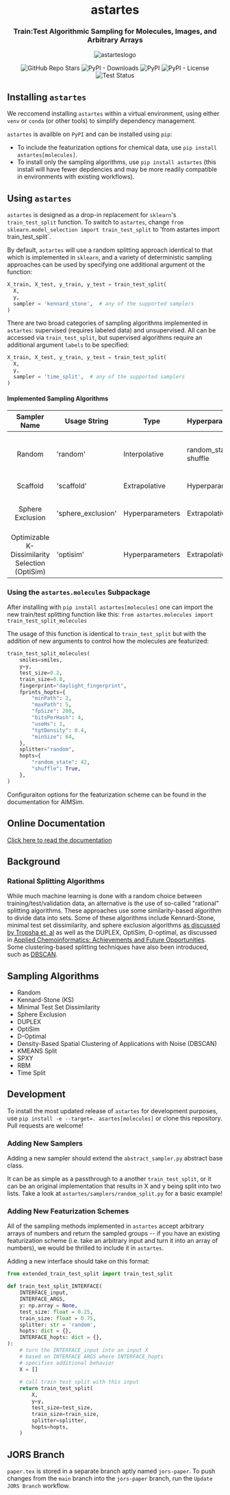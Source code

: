 <h1 align="center">astartes</h1> 
<h3 align="center">Train:Test Algorithmic Sampling for Molecules, Images, and Arbitrary Arrays</h3>

<p align="center">  
  <img alt="astarteslogo" src="https://github.com/JacksonBurns/astartes/blob/main/astartes_logo.png">
</p> 
<p align="center">
  <img alt="GitHub Repo Stars" src="https://img.shields.io/github/stars/JacksonBurns/astartes?style=social">
  <img alt="PyPI - Downloads" src="https://img.shields.io/pypi/dm/astartes">
  <img alt="PyPI" src="https://img.shields.io/pypi/v/astartes">
  <img alt="PyPI - License" src="https://img.shields.io/github/license/JacksonBurns/astartes">
  <img alt="Test Status" src="https://github.com/JacksonBurns/astartes/actions/workflows/run_tests.yml/badge.svg?branch=main&event=schedule">
</p>

## Installing `astartes`
We reccomend installing `astartes` within a virtual environment, using either `venv` or `conda` (or other tools) to simplify dependency management.

`astartes` is availble on `PyPI` and can be installed using `pip`:

 - To include the featurization options for chemical data, use `pip install astartes[molecules]`.
 - To install only the sampling algorithms, use `pip install astartes` (this install will have fewer depdencies and may be more readily compatible in environments with existing workflows).

## Using `astartes`
`astartes` is designed as a drop-in replacement for `sklearn`'s `train_test_split` function. To switch to `astartes`, change `from sklearn.model_selection import train_test_split` to 'from astartes import train_test_split`.

By default, `astartes` will use a random splitting approach identical to that which is implemented in `sklearn`, and a variety of deterministic sampling approaches can be used by specifying one additional argument ot the function:

```python
X_train, X_test, y_train, y_test = train_test_split(
  X,
  y,
  sampler = 'kennard_stone',  # any of the supported samplers
)
```

There are two broad categories of sampling algorithms implemented in `astartes`: supervised (requires labeled data) and unsupervised. All can be accessed via `train_test_split`, but supervised algorithms require an additional argument `labels` to be specified:

```python
X_train, X_test, y_train, y_test = train_test_split(
  X,
  y,
  sampler = 'time_split',  # any of the supported samplers
)
```

#### Implemented Sampling Algorithms

| Sampler Name | Usage String | Type | Hyperparameters | Reference | Notes |
|:---:|---|---|---|---|---|
| Random | 'random' | Interpolative | random_state, shuffle | [sklearn `train_test_split`](https://scikit-learn.org/stable/modules/generated/sklearn.model_selection.train_test_split.html) | This sampler is a direct passthrough to sklearn's `train_test_split`. |
| Scaffold | 'scaffold' | Extrapolative | Hyperparameters | [`chemprop`'s `scaffold_split`](https://github.com/chemprop/chemprop/blob/959176dd0c6475bdca259b4ce71bab9b0a71ba4e/chemprop/data/scaffold.py#L53) | This sampler is  |
| Sphere Exclusion | 'sphere_exclusion' | Hyperparameters | Extrapolative | _custom implementation_ | Variation on Sphere Exclusion for arbitrary-valued vectors |
| Optimizable K-Dissimilarity Selection (OptiSim) | 'optisim' | Hyperparameters | Extrapolative | _custom implementation_ | Variation on [OptiSim](https://pubs.acs.org/doi/10.1021/ci025662h) for arbitrary-valued vectors. |

### Using the `astartes.molecules` Subpackage
After installing with `pip install astartes[molecules]` one can import the new train/test splitting function like this: `from astartes.molecules import train_test_split_molecules`

The usage of this function is identical to `train_test_split` but with the addition of new arguments to control how the molecules are featurized:

```python
train_test_split_molecules(
    smiles=smiles,
    y=y,
    test_size=0.2,
    train_size=0.8,
    fingerprint="daylight_fingerprint",
    fprints_hopts={
        "minPath": 2,
        "maxPath": 5,
        "fpSize": 200,
        "bitsPerHash": 4,
        "useHs": 1,
        "tgtDensity": 0.4,
        "minSize": 64,
    },
    splitter="random",
    hopts={
        "random_state": 42,
        "shuffle": True,
    },
)
```

Configuraiton options for the featurization scheme can be found in the documentation for AIMSim.

## Online Documentation
[Click here to read the documentation](https://JacksonBurns.github.io/astartes/)

## Background

### Rational Splitting Algorithms
While much machine learning is done with a random choice between training/test/validation data, an alternative is the use of so-called "rational" splitting algorithms. These approaches use some similarity-based algorithm to divide data into sets. Some of these algorithms include Kennard-Stone, minimal test set dissimilarity, and sphere exclusion algorithms [as discussed by Tropsha et. al](https://pubs.acs.org/doi/pdf/10.1021/ci300338w) as well as the DUPLEX, OptiSim, D-optimal, as discussed in [Applied Chemoinformatics: Achievements and Future Opportunities](https://www.wiley.com/en-us/Applied+Chemoinformatics%3A+Achievements+and+Future+Opportunities-p-9783527806546). Some clustering-based splitting techniques have also been introduced, such as [DBSCAN](http://citeseerx.ist.psu.edu/viewdoc/download?doi=10.1.1.1016.890&rep=rep1&type=pdf).

## Sampling Algorithms
 - Random
 - Kennard-Stone (KS)
 - Minimal Test Set Dissimilarity
 - Sphere Exclusion
 - DUPLEX
 - OptiSim
 - D-Optimal
 - Density-Based Spatial Clustering of Applications with Noise (DBSCAN)
 - KMEANS Split
 - SPXY
 - RBM
 - Time Split


## Development
To install the most updated release of `astartes` for development purposes, use `pip install -e --target=. asartes[molecules]` or clone this repository. Pull requests are welcome!

### Adding New Samplers
Adding a new sampler should extend the `abstract_sampler.py` abstract base class.

It can be as simple as a passthrough to a another `train_test_split`, or it can be an original implementation that results in X and y being split into two lists. Take a look at `astartes/samplers/random_split.py` for a basic example!

### Adding New Featurization Schemes
All of the sampling methods implemented in `astartes` accept arbitrary arrays of numbers and return the sampled groups -- if you have an existing featurization scheme (i.e. take an arbitrary input and turn it into an array of numbers), we would be thrilled to include it in `astartes`.

Adding a new interface should take on this format:

```python
from extended_train_test_split import train_test_split

def train_test_split_INTERFACE(
    INTERFACE_input,
    INTERFACE_ARGS,
    y: np.array = None,
    test_size: float = 0.25,
    train_size: float = 0.75,
    splitter: str = 'random',
    hopts: dict = {},
    INTERFACE_hopts: dict = {},
):
    # turn the INTERFACE_input into an input X
    # based on INTERFACE ARGS where INTERFACE_hopts
    # specifies additional behavior
    X = []
    
    # call train test split with this input
    return train_test_split(
        X,
        y=y,
        test_size=test_size,
        train_size=train_size,
        splitter=splitter,
        hopts=hopts,
    )
```

## JORS Branch
`paper.tex` is stored in a separate branch aptly named `jors-paper`. To push changes from the `main` branch into the `jors-paper` branch, run the `Update JORS Branch` workflow.

